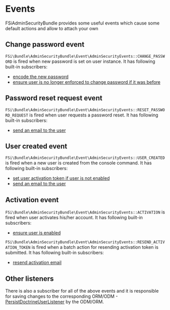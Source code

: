 # Events

FSiAdminSecurityBundle provides some useful events which cause some default actions and allow to attach your own

## Change password event

``FSi\Bundle\AdminSecurityBundle\Event\AdminSecurityEvents::CHANGE_PASSWORD`` is fired when new password is set on
user instance. It has following built-in subscribers:

- [encode the new password](EventListener/UserEncodepasswordListener.php)
- [ensure user is no longer enforced to change password if it was before](EventListener/ClearChangePasswordEnforcementListener.php)

## Password reset request event

``FSi\Bundle\AdminSecurityBundle\Event\AdminSecurityEvents::RESET_PASSWORD_REQUEST`` is fired when user requests a
password reset. It has following built-in subscribers:

- [send an email to the user](EventListener/SendPasswordResetMailListener.php)

## User created event

``FSi\Bundle\AdminSecurityBundle\Event\AdminSecurityEvents::USER_CREATED`` is fired when a new user is created
from the console command. It has following built-in subscribers:

- [set user activation token if user is not enabled](EventListener/UserCreatedListener.php)
- [send an email to the user](EventListener/SendActivationMailListener.php)

## Activation event

``FSi\Bundle\AdminSecurityBundle\Event\AdminSecurityEvents::ACTIVATION`` is fired when user activates his/her account.
It has following built-in subscribers:

- [ensure user is enabled](EventListener/ActivateUserListener.php)

``FSi\Bundle\AdminSecurityBundle\Event\AdminSecurityEvents::RESEND_ACTIVATION_TOKEN`` is fired when a batch action
for resending activation token is submitted.
It has following built-in subscribers:

- [resend activation email](EventListener/ResendActvationMailListener.php)

## Other listeners

There is also a subscriber for all of the above events and it is responsible for saving changes to the
corresponding ORM/ODM - [PersistDoctrineUserListener](EventListener/PersistDoctrineUserListener.php) by the ODM/ORM.
